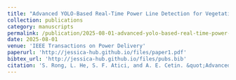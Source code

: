 ```yaml
---
title: "Advanced YOLO-Based Real-Time Power Line Detection for Vegetation Management"
collection: publications
category: manuscripts
permalink: /publication/2025-08-01-advanced-yolo-based-real-time-power-line-detection-for-vegetation-management
date: 2025-08-01
venue: 'IEEE Transactions on Power Delivery'
paperurl: 'http://jessica-hub.github.io/files/paper1.pdf'
bibtex_url: 'http://jessica-hub.github.io/files/pubs.bib'
citation: 'S. Rong, L. He, S. F. Atici, and A. E. Cetin. &quot;Advanced YOLO-Based Real-Time Power Line Detection for Vegetation Management.&quot; <i>IEEE Transactions on Power Delivery</i>, vol. 40, no. 4, pp. 2142–2153, 2025.'
---
```


